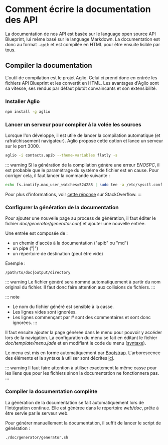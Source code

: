 # Comment écrire la documentation des API

La documentation de nos API est basée sur le language open source API Blueprint,
lui même basé sur le language Markdown. La documentation est donc au format
`.apib` et est compilée en HTML pour être ensuite lisible par tous.

## Compiler la documentation

L'outil de compilation est le projet Aglio. Celui ci prend donc en entrée les
fichiers API Blueprint et les convertit en HTML. Les avantages d'Aglio sont sa
vitesse, ses rendus par défaut plutôt convaincants et son extensibilité.

### Installer Aglio

```sh
npm install -g aglio
```

### Lancer un serveur pour compiler à la volée les sources

Lorsque l'on développe, il est utile de lancer la compilation automatique (et
rafraîchissement navigateur). Aglio propose cette option et lance un serveur sur
le port 3000.

```sh
aglio -i contacts.apib --theme-variables flatly -s
```

::: warning
Si la génération de la compilation génère une erreur *ENOSPC*, il est
probable que le paramétrage du système de fichier est en cause.
Pour corriger cela, il faut lancer la commande suivante :
```sh
echo fs.inotify.max_user_watches=524288 | sudo tee -a /etc/sysctl.conf && sudo sysctl -p
```
Pour plus d'informations, voir [cette réponse](http://stackoverflow.com/a/32600959/4424102)
sur StackOverflow.
:::

### Configurer la génération de la documentation

Pour ajouter une nouvelle page au process de génération, il faut éditer le fichier
*doc/generator/generator.conf* et ajouter une nouvelle entrée.

Une entrée est composée de :

  * un chemin d'accès à la documentation ("apib" ou "md")
  * un pipe ("|")
  * un répertoire de destination (peut être vide)

Exemple :

```
/path/to/doc|output/directory
```

::: warning
Le fichier généré sera nommé automatiquement à partir du nom original du fichier.
Il faut donc faire attention aux collisions de fichiers.
:::

::: note
* Le nom du fichier généré est sensible à la casse.
* Les lignes vides sont ignorées.
* Les lignes commençant par # sont des commentaires et sont donc ignorées.
:::

Il faut ensuite ajouter la page générée dans le menu pour pouvoir y accéder lors
de la navigation. La configuration du menu se fait en éditant le fichier
*doc/template/menu.jade* et en modifiant le code du menu ([syntaxe](http://jade-lang.com/reference/)).

Le menu est mis en forme automatiquement par [Bootstrap](https://getbootstrap.com/).
L'arborescence des éléments et la syntaxe à utiliser sont décrites [ici](https://getbootstrap.com/components/#navbar).

::: warning
Il faut faire attention à utiliser exactement la même casse pour les liens que
pour les fichiers sinon la documentation ne fonctionnera pas.
:::

### Compiler la documentation complète

La génération de la documentation se fait automatiquement lors de l'intégration
continue. Elle est générée dans le répertoire *web/doc*, prête à être servie par
le serveur web.

Pour générer manuellement la documentation, il suffit de lancer le script de
génération :
```sh
./doc/generator/generator.sh
```
